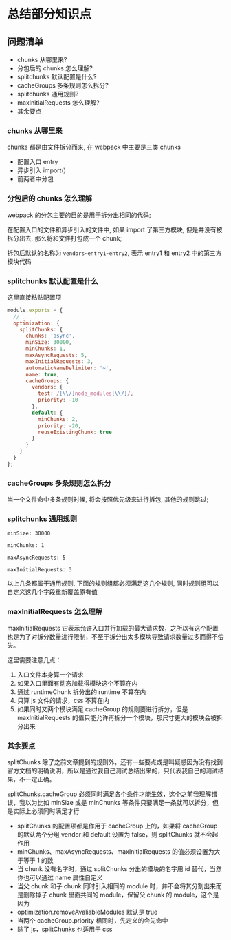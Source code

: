 # 总结部分知识点

## 问题清单

- chunks 从哪里来?
- 分包后的 chunks 怎么理解?
- splitchunks 默认配置是什么?
- cacheGroups 多条规则怎么拆分?
- splitchunks 通用规则?
- maxInitialRequests 怎么理解?
- 其余要点

### chunks 从哪里来

chunks 都是由文件拆分而来, 在 webpack 中主要是三类 chunks

- 配置入口 entry
- 异步引入 import()
- 前两者中分包

### 分包后的 chunks 怎么理解

webpack 的分包主要的目的是用于拆分出相同的代码;

在配置入口的文件和异步引入的文件中, 如果 import 了第三方模块, 但是并没有被拆分出去, 那么将和文件打包成一个 chunk;

拆包后默认的名称为 `vendors~entry1~entry2`, 表示 entry1 和 entry2 中的第三方模块代码

### splitchunks 默认配置是什么

这里直接粘贴配置项

```js
module.exports = {
  //...
  optimization: {
    splitChunks: {
      chunks: 'async',
      minSize: 30000,
      minChunks: 1,
      maxAsyncRequests: 5,
      maxInitialRequests: 3,
      automaticNameDelimiter: '~',
      name: true,
      cacheGroups: {
        vendors: {
          test: /[\\/]node_modules[\\/]/,
          priority: -10
        },
        default: {
          minChunks: 2,
          priority: -20,
          reuseExistingChunk: true
        }
      }
    }
  }
};
```

### cacheGroups 多条规则怎么拆分

当一个文件命中多条规则时候, 将会按照优先级来进行拆包, 其他的规则跳过;

### splitchunks 通用规则

`minSize: 30000`

`minChunks: 1`

`maxAsyncRequests: 5`

`maxInitialRequests: 3`

以上几条都属于通用规则, 下面的规则组都必须满足这几个规则, 同时规则组可以自定义这几个字段重新覆盖原有值

### maxInitialRequests 怎么理解

maxInitialRequests 它表示允许入口并行加载的最大请求数，之所以有这个配置也是为了对拆分数量进行限制，不至于拆分出太多模块导致请求数量过多而得不偿失。

这里需要注意几点：

1. 入口文件本身算一个请求
2. 如果入口里面有动态加载得模块这个不算在内
3. 通过 runtimeChunk 拆分出的 runtime 不算在内
4. 只算 js 文件的请求，css 不算在内
5. 如果同时又两个模块满足 cacheGroup 的规则要进行拆分，但是 maxInitialRequests 的值只能允许再拆分一个模块，那尺寸更大的模块会被拆分出来

### 其余要点

splitChunks 除了之前文章提到的规则外，还有一些要点或是叫疑惑因为没有找到官方文档的明确说明，所以是通过我自己测试总结出来的，只代表我自己的测试结果，不一定正确。

splitChunks.cacheGroup 必须同时满足各个条件才能生效，这个之前我理解错误，我以为比如 minSize 或是 minChunks 等条件只要满足一条就可以拆分，但是实际上必须同时满足才行

- splitChunks 的配置项都是作用于 cacheGroup 上的，如果将 cacheGroup 的默认两个分组 vendor 和 default 设置为 false，则 splitChunks 就不会起作用
- minChunks、maxAsyncRequests、maxInitialRequests 的值必须设置为大于等于 1 的数
- 当 chunk 没有名字时，通过 splitChunks 分出的模块的名字用 id 替代，当然你也可以通过 name 属性自定义
- 当父 chunk 和子 chunk 同时引入相同的 module 时，并不会将其分割出来而是删除掉子 chunk 里面共同的 module，保留父 chunk 的 module，这个是因为
- optimization.removeAvaliableModules 默认是 true
- 当两个 cacheGroup.priority 相同时，先定义的会先命中
- 除了 js，splitChunks 也适用于 css

